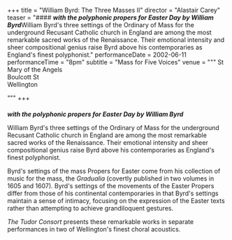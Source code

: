 +++
title = "William Byrd: The Three Masses II"
director = "Alastair Carey"
teaser = "#### ***with the polyphonic propers for Easter Day by William Byrd***William Byrd's three settings of the Ordinary of Mass for the underground Recusant Catholic church in England are among the most remarkable sacred works of the Renaissance. Their emotional intensity and sheer compositional genius raise Byrd above his contemporaries as England's finest polyphonist."
performanceDate = 2002-06-11
performanceTime = "8pm"
subtitle = "Mass for Five Voices"
venue = """
St Mary of the Angels  
Boulcott St  
Wellington  

"""
+++

#### 
***with the polyphonic propers for Easter Day by William Byrd***


William Byrd's three settings of the Ordinary of Mass for the underground Recusant Catholic church in England are among the most remarkable sacred works of the Renaissance. Their emotional intensity and sheer compositional genius raise Byrd above his contemporaries as England's finest polyphonist.


Byrd's settings of the mass Propers for Easter come from his collection of music for the mass, the *Gradualia* (covertly published in two volumes in 1605 and 1607). Byrd's settings of the movements of the Easter Propers differ from those of his continental contemporaries in that Byrd's settings maintain a sense of intimacy, focusing on the expression of the Easter texts rather than attempting to achieve grandiloquent gestures.


*The Tudor Consort* presents these remarkable works in separate performances in two of Wellington's finest choral acoustics.
